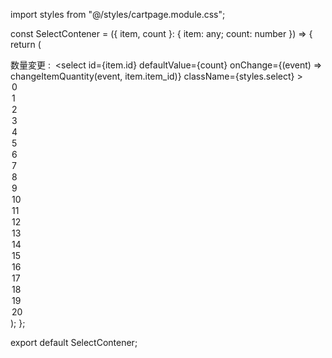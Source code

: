 import styles from "@/styles/cartpage.module.css";

const SelectContener = ({ item, count }: { item: any; count: number }) => {
  return (
    <div className={styles.selectBox}>
      <label htmlFor={item.id}>
        数量変更&nbsp;:&nbsp;
        <select
          id={item.id}
          defaultValue={count}
          onChange={(event) => changeItemQuantity(event, item.item_id)}
          className={styles.select}
        >
          <option value="0">0</option>
          <option value="1">1</option>
          <option value="2">2</option>
          <option value="3">3</option>
          <option value="4">4</option>
          <option value="5">5</option>
          <option value="6">6</option>
          <option value="7">7</option>
          <option value="8">8</option>
          <option value="9">9</option>
          <option value="10">10</option>
          <option value="11">11</option>
          <option value="12">12</option>
          <option value="13">13</option>
          <option value="14">14</option>
          <option value="15">15</option>
          <option value="16">16</option>
          <option value="17">17</option>
          <option value="18">18</option>
          <option value="19">19</option>
          <option value="20">20</option>
        </select>
      </label>
    </div>
  );
};

export default SelectContener;
